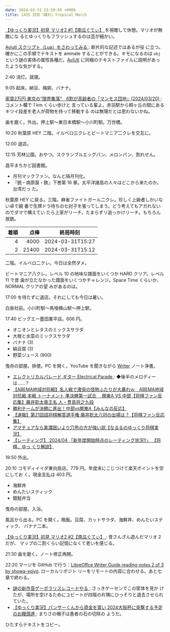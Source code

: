 ```yaml
---
date: 2024-03-31 23:59:59 +0900
title: 1435 日目（晴れ）Tropical March
---
```


[【ゆっくり実況】初見 マリオ2 #1【南瓜ぐてぃ】
](https://www.youtube.com/watch?v=WJkU3VMkX90) を視聴して休憩。マリオが無敵にな
るとゆっくりもフラッシュするのは芸が細かい。

[Aviutl スクリプト（Lua）をさわってみる
](https://take-web.main.jp/top/doit/movie/aviutl-lua/): 断片的な記述ではあるが役
に立つ。確かにこの手順でテキストを aminate することができる。キモになるのは
`obj` という謎の実体の属性各種だ。[AviUtl] に同梱のテキストファイルに説明があっ
たような気がする。

2:40 消灯。就寝。

9:05 起床。納豆、梅粥、バナナ。

[家賃2万円 東京の“限界集落”　6割が高齢者の「マンモス団地」(2024/03/20)
](https://www.youtube.com/watch?v=l0oSoa7mcJQ): コメント欄で 1 km くらい歩けと
言っている輩よ。赤羽駅から桐ヶ丘の間にあるキツイ段差を老人が荷物を持って移動する
のは無理だとは思わないかね。

歯を磨く。外出。押上駅～東日本橋駅～小川町駅。万世橋。

10:20 秋葉原 HEY 二階。イルベロ三クレとビートマニア二クレを交互に。

12:00 退店。

12:15 芳林公園。おやつ。スクランブルエッグパン、メロンパン、割れせん。

昌平まちかど図書館。

* 月刊マックファン。なんと隔月刊化。
* 『銃・病原菌・鉄』下巻第 16 章。太平洋諸島の人々はどこから来たのか。台湾だっ
  た。

秋葉原 HEY に戻る。三階。麻雀ファイトガール二クレ。珍しく上級者しかいない卓で親
番で生牌ドラ待ちの七対子を張ってしまう。どう考えてもアガれないのでダマで構えてい
たら上家がリーチ。たまらずリ追っかけリーチ。もちろん放銃。

| 着順 | 点棒 | 終局時刻 |
|-----:|-----:|----------|
| 4 | 4000 | 2024-03-31T15:27 |
| 2 | 21400 | 2024-03-31T15:12 |

二階。イルベロ二クレ。今日は全然ダメ。

ビートマニア八クレ。レベル 10 の地味な譜面をいくつか HARD クリア。レベル 11 で昔
歯が立たなかった譜面をいくつかチャレンジ。Space Time くらいか、NORMAL クリアの望
みがあるのは。

17:00 を待たずに退店。それにしても今日は暑い。

白泉社前。小川町駅～馬喰横山駅～押上駅。

17:40 ビッグエー墨田業平店。606 円。

* オニオンとレタスのミックスサラダ
* 大根と水菜のミックスサラダ
* バナナ (3)
* 絹豆腐 (3)
* 野菜ジュース (900)

曳舟の部屋。排便。PC を開く。YouTube を聞きながら [Writer] ノート浄書。

* [エレクトリカルパレード ギター Electrical Parade
  ](https://www.youtube.com/watch?v=sC4ePdoO1zc): ◆後半のメロディーは……？
* [【ABEMA地域対抗戦】名人戦で激突の怪物ふたりが大暴れｗ　ABEMA地域対抗戦 本戦
  トーナメント 準決勝第一試合 　関東A VS 中部【将棋ファン反応集】藤井聡太竜王名
  人・豊島将之九段](https://www.youtube.com/watch?v=xJI2LSyOLBw)
* [勝利チームが決勝に進出！中部vs関東A【みんなの反応】
  ](https://www.youtube.com/watch?v=EJ5zQNThBmg)
* [【速報】第21回詰将棋解答選手権 藤井聡太八冠の出場は？【将棋ファン反応集】
  ](https://www.youtube.com/watch?v=Oij3KfgkRpM)
* [アマチュアなら美濃囲いより穴熊の方が強い説【なるるのゆっくり将棋実況】
  ](https://www.youtube.com/watch?v=GrbiHISOjdE)
* [【レーティング】 2024/04 「新年度開始時点のレーティング状況!!」 【将棋、ゆっ
  くり解説】](https://www.youtube.com/watch?v=sdWTE-kwoJg)

19:50 外出。

20:10 コモディイイダ東向島店。779 円。年度末にこじつけて楽天ポイントを空にしてお
く。現金支払は 403 円。

* 海鮮丼
* めんたいスティック
* 銀鮭弁当

曳舟の部屋。入浴。

風呂から出る。PC を開く。晩飯。豆腐、カットサラダ、海鮮丼、めんたいスティック、
バナナ二本。

[【ゆっくり実況】初見 マリオ2 #2【南瓜ぐてぃ】
](https://www.youtube.com/watch?v=6IBWSQRQzK8): 昔さんざん遊んだマリオ 2 だが、
マップの二割くらい記憶になくて老いを感じる。

21:30 歯を磨く。ノート修正再開。

22:20 マージを GitHub で行う：[LibreOffce Writer Guide reading notes 2 of 3 by
showa-yojyo](https://github.com/showa-yojyo/notebook/pull/224). ローカルリポジト
リーをリモートの内容に合わせる。あと七章で終わる。

* [謎の新作音ゲーポラリスレコードやる
  ](https://www.youtube.com/watch?v=EksIXV2x5ZU): さっきゲーセンでこの筐体を見か
  けたが、場所を空けるためにユビートが四階の片隅にひっそりと退去させられていた。
* [【ゆっくり実況】パンサーくんから資金を貰い 2024大阪杯に突撃する予定のお饅頭達
  ](https://www.youtube.com/watch?v=8SDyvoCz3cI): まりさの帽子は愚者の石の切除の
  ようだ。

ひたすらテキストをコピー。

[AviUtl]: https://spring-fragrance.mints.ne.jp/aviutl/
[Writer]: https://documentation.libreoffice.org/en/english-documentation/writer/

